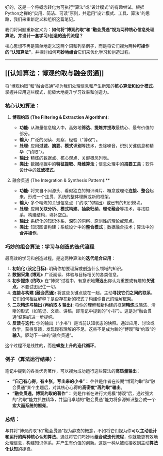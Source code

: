 好的，这是一个将概念转化为可执行“算法”或“设计模式”的有趣尝试。根据Python之禅的“实用、简洁、可读”原则，并运用“设计模式、工具、算法”的思路，我们来重新定义和组织这篇笔记。

我们将问题重新定义为：**如何将“博观约取”和“融会贯通”视为两种核心信息处理算法，并设计一套学习/创造的迭代流程？**

核心思想不再是简单地定义这两个词和列举例子，而是将它们视为两种**可操作的“认知算法”**，并探讨如何**巧妙地组合**它们来优化学习和创造过程。

---

## [[认知算法：博观约取与融会贯通]]

将“博观约取”和“融会贯通”视为我们处理信息和产生新知的**核心算法和设计模式**。掌握并应用这些模式，能极大地提升学习效率和创造力。

### 核心认知算法：

1.  **博观约取 (The Filtering & Extraction Algorithm):**
    *   **功能:** 从海量信息输入中，高效地**筛选、提炼并提取**最核心、最有价值的部分。
    *   **输入:** 广泛的阅读、观察、经验（“博观”）。
    *   **处理:** 应用**过滤、摘要、模式识别**等技术，去除噪音，识别关键信息和精华（“约取”）。
    *   **输出:** 精炼的数据点、核心观点、关键概念列表。
    *   **类比:** 数据挖掘中的**特征提取、降维算法**；信息处理中的**摘要工具**；软件设计中的**过滤模式**。

2.  融会贯通 (The Integration & Synthesis Pattern):**
    *   **功能:** 将来自不同源头、看似独立的知识碎片、概念或理论**连接、整合**起来，形成一个连贯、系统的整体理解或新的框架。
    *   **输入:** 多个精炼的关键信息点（“约取”的输出）或已有的知识模块。
    *   **处理:** 应用**关联分析、模式构建、抽象归纳、理论融合**等技术，寻找联系，构建结构，填补空白。
    *   **输出:** 系统化的知识体系、深刻的洞察、原创性的理论或观点。
    *   **类比:** 知识图谱构建；系统设计中的**整合模式**；数据融合技术；算法中的**合并操作**。

### 巧妙的组合算法：学习与创造的迭代流程

最高效的学习和创造过程，是这两种算法的**迭代组合应用**：

1.  **初始化 (设定目标):** 明确你想要理解或创造什么领域的知识。
2.  **数据采集 (博观):** 广泛阅读、体验与目标相关的各类信息。
3.  **初步提炼 (约取):** 在“博观”过程中，有意识地**筛选**出你认为重要或有趣的**关键点**。不要试图记住一切。
4.  **连接与构建 (融会贯通):** 将这些关键点放在一起，主动**寻找它们之间的联系**。它们如何相互解释？是否存在新的模式？构建你自己的理解框架。
5.  **二次精炼与输出 (再约取 & 输出):** 将你的理解和新构建的框架**精炼**成简洁、清晰的形式（如笔记、文章、讲稿，即笔记中提到的“小书”）。这是对“融会贯通”结果的进一步提纯。
6.  **反馈与迭代:** 你的输出（“小书”）是当前认知状态的快照。通过应用、讨论或教学，获得反馈，发现现有理解的不足。这些不足成为新的“博观”和“约取”的**输入**，驱动下一轮的“融会贯通”。

这个过程不是线性的，而是**螺旋上升的迭代循环**。

### 例子（算法运行结果）：

笔记中提到的各类优秀著作，可以视为成功运行这些算法的**高质量输出**：

*   **“自己有心得，有主张，写出来的小书”：** 往往是作者在长期“博观约取”和“融会贯通”某个主题后，对其核心心得的**高密度“再约取”输出**。
*   **“融会贯通，博观约取的著作”：** 则是作者在进行大规模“博观”后，通过强大的“约取”能力抓住精华，并运用卓越的“融会贯通”能力将多源知识整合成一个**宏大而系统的框架**。

### 总结：

与其将“博观约取”和“融会贯通”视为静态的概念，不如将它们视为你可以**主动设计和运行的两种核心认知算法**。通过将它们巧妙地**组合成迭代流程**，你就能更有效地处理信息，构建知识体系，并产生有价值的创新。这是一种从被动接收到主动**算法化认知**的捷径。